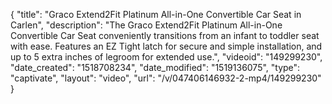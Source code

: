 {
    "title": "Graco Extend2Fit Platinum All-in-One Convertible Car Seat in Carlen",
    "description": "The Graco Extend2Fit Platinum All-in-One Convertible Car Seat conveniently transitions from an infant to toddler seat with ease. Features an EZ Tight latch for secure and simple installation, and up to 5 extra inches of legroom for extended use.",
    "videoid": "149299230",
    "date_created": "1518708234",
    "date_modified": "1519136075",
    "type": "captivate",
    "layout": "video",
    "url": "\/v\/047406146932-2-mp4\/149299230"
}